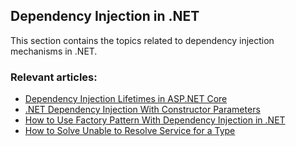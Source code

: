 ## Dependency Injection in .NET

This section contains the topics related to dependency injection mechanisms in .NET.
### Relevant articles:

- [Dependency Injection Lifetimes in ASP.NET Core](https://code-maze.com/dependency-injection-lifetimes-aspnet-core/)
- [.NET Dependency Injection With Constructor Parameters](https://code-maze.com/dotnet-using-constructor-injection/)
- [How to Use Factory Pattern With Dependency Injection in .NET](https://code-maze.com/dotnet-factory-pattern-dependency-injection/)
- [How to Solve Unable to Resolve Service for a Type](https://code-maze.com/dotnet-how-to-solve-unable-to-resolve-service-for-a-type/)

